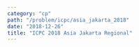 ```yaml
---
category: "cp"
path: "/problem/icpc/asia_jakarta_2018"
date: "2018-12-26"
title: "ICPC 2018 Asia Jakarta Regional"
---
```


<include-problem
    title-prefix='Problem A. '
    path='/problem/icpc/asia_jakarta_2018/A'
    >
</include-problem>

